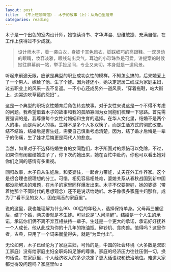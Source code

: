 ```yaml
---
layout: post
title:  《不上班咖啡馆》- 木子的故事（上）：从角色里醒来 
categories: reading
---
```


木子是一个出色的室内设计师，她饱读诗书、才华洋溢、思维敏捷、充满自信，在工作上获得过不少成就。

> 设计师木子，着一袭白衣，身披卡其色风衣，脚踩细巧的高跟鞋。一双灵动的眼睛，妆容淡雅，眼线勾出灵气，耳边的小珍珠煞是可爱。讲提案的时候她往屏幕前一站，举手投足间，专业又亲切，本身就是一道风景。

听起来前途无限，应该是典型的职业成功女性的模样。不知怎么搞的，后来她爱上了一个男人、嫁给了他、生了个娃。因为娃还小，她决定退居二线成为家庭主妇，过去职业上的风采一去不复返。一不小心还成另外一道风景，“穿着拖鞋，站大街上，边哭边吃草莓的怨妇” 。

这是一个典型的职场女性婚育后角色转变故事。对于女性来说这是一个不得不考虑的问题。我希望借着木子的故事和我的孤陋寡闻为女同胞们梳理一下思路。首先需要强调的是，我尊重每个女性对婚姻和生育的选择。在华人文化里，结婚不是两个人的事，而是两家人的事。生娃不是多个人多双筷子，而是生活方式的彻底改变。结不结婚，结婚后是否生娃，需要自己慎重考虑清楚。因为，结了婚才后悔是一辈子的伤痛，生了娃才后悔更是两代人的悲哀。

当然，如果对于不选择结婚生育的女同胞们，木子所面对的烦恼可以免除，不过，如果你有闺蜜结婚生子了，你下次约她出来，她在百忙中赴约，你也可以看出她对你们之间的感情有多重视。

回归故事，木子自从生娃后，和婆婆住，一起合力带娃，丈夫在外工作养家。这个是很合理也很理想的分工。可惜，相见容易相处难，婆媳关系从春秋战国到新中国都没能解决的难题，在木子的家里同样爆发出来。木子不仅要带娃，她的婆婆（带着她那个不同时代的思想观念）还不是说话给她听。木子像很多家庭主妇那样，成为了“看不见的女人，困在隔音的家庭里”。

说的这里，我也能理解为什么90、00后的年轻人，选择保持单身。父母再三催促后，结了个婚，两夫妻就是不生娃。可以说是“人间清醒”。结婚是一个人生的承诺，承诺你们俩不离不弃互相扶持一辈子。生娃是一个更大的承诺，承诺好好抚养一个人成长，他从此成为你的十几年的拖油瓶、碎钞机、食肉兽。值得吗？这里作者，古典，只用了一个词来衡量得失，就是“为爱付出”。

无论如何，木子已经沦为了家庭主妇，可怜的是，中国的社会环境（大多数是双职工家庭）没有给家庭主妇全职妈妈足够的尊重。家庭的经济压力往往压倒一切，换句话说，在家庭里，个人经济收入的多少决定了更大话语权和统治地位。难道大家都觉得没问题吗？家庭里fu z


<!--stackedit_data:
eyJoaXN0b3J5IjpbMTIxNTI2NTMwNl19
-->